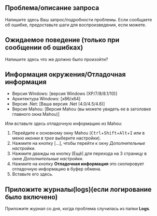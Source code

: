## Проблема/описание запроса

Напишите здесь Ваш запрос/подробности проблемы.
Если сообщаете об ошибке, предоставьте шаги для воспроизведения, если можете.

## Ожидаемое поведение (только при сообщении об ошибках)

Напишите здесь что же должно было произойти?

## Информация окружения/Отладочная информация

- Версия Windows: [версия Windows (XP/7/8/8.1/10)]
- Архитектура Windows: [x86/x64]
- Версия .Net: [Ваша версия .Net (4.0/4.5/4.6)]
- Версия Mahou: [Версия Mahou (вы можете увидеть ее в заголовке главного окна Mahou)]

Или вставьте здесь отладочную информацию из Mahou:

1. Перейдите к основному окну Mahou (<KBD>Ctrl</KBD>+<KBD>Shift</KBD>+<KBD>Alt</KBD>+<KBD>I</KBD> или в меню *иконки в трее* выберите настройки).
2. Нажмите на кнопку [...], чтобы перейти к окну *Дополнительные настройки*.
3. Нажмите дважды на кнопку [Ещё] для перехода на 3 страницу в окне *Дополнительные настройки*.
4. Нажмите на кнопку **Отладочная информация** это cкопировует отладочную информацию в буфер обмена.
5. Вставьте его здесь.

## Приложите журналы(logs)(если логирование было включено)

Приложите журнал со дня, когда проблема случилась из папки **Logs**.
